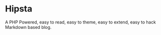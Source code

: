 Hipsta
======

A PHP Powered, easy to read, easy to theme, easy to extend, easy to hack Markdown based blog.
